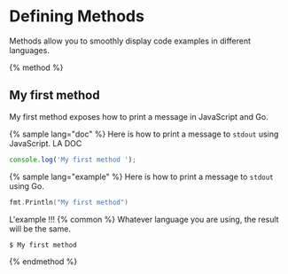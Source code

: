# Defining Methods

Methods allow you to smoothly display code examples in different languages.

{% method %}
## My first method

My first method exposes how to print a message in JavaScript and Go.

{% sample lang="doc" %}
Here is how to print a message to `stdout` using JavaScript.
 LA DOC
```js
console.log('My first method ');
```

{% sample lang="example" %}
Here is how to print a message to `stdout` using Go.

```go
fmt.Println("My first method")
```
 L'example !!!
{% common %}
Whatever language you are using, the result will be the same.

```bash
$ My first method
```
{% endmethod %}
